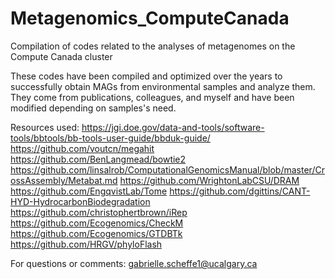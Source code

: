 # Metagenomics_ComputeCanada
Compilation of codes related to the analyses of metagenomes on the Compute Canada cluster

These codes have been compiled and optimized over the years to successfully obtain MAGs from environmental samples and analyze them. 
They come from publications, colleagues, and myself and have been modified depending on samples's need. 

Resources used:
https://jgi.doe.gov/data-and-tools/software-tools/bbtools/bb-tools-user-guide/bbduk-guide/
https://github.com/voutcn/megahit
https://github.com/BenLangmead/bowtie2
https://github.com/linsalrob/ComputationalGenomicsManual/blob/master/CrossAssembly/Metabat.md
https://github.com/WrightonLabCSU/DRAM
https://github.com/EngqvistLab/Tome
https://github.com/dgittins/CANT-HYD-HydrocarbonBiodegradation
https://github.com/christophertbrown/iRep
https://github.com/Ecogenomics/CheckM
https://github.com/Ecogenomics/GTDBTk
https://github.com/HRGV/phyloFlash

For questions or comments: gabrielle.scheffe1@ucalgary.ca
